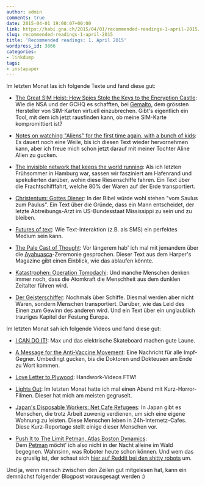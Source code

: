 ```yaml
---
author: admin
comments: true
date: 2015-04-01 19:00:07+00:00
link: https://habi.gna.ch/2015/04/01/recommended-readings-1-april-2015/
slug: recommended-readings-1-april-2015
title: 'Recommended readings: 1. April 2015'
wordpress_id: 3866
categories:
- linkdump
tags:
- instapaper
---
```


Im letzten Monat las ich folgende Texte und fand diese gut:



	
  * [The Great SIM Heist: How Spies Stole the Keys to the Encryption Castle](https://firstlook.org/theintercept/2015/02/19/great-sim-heist/): Wie die NSA und der GCHQ es schafften, bei [Gemalto](http://www.gemalto.com/), dem grössten Hersteller von SIM-Karten virtuell einzubrechen. Gibt's eigentlich ein Tool, mit dem ich jetzt rausfinden kann, ob meine SIM-Karte kompromittiert ist?

	
  * [Notes on watching "Aliens" for the first time again, with a bunch of kids](http://www.rogerebert.com/mzs/watching-aliens-for-the-first-time-again-with-a-bunch-of-kids): Es dauert noch eine Weile, bis ich diesen Text wieder hervornehmen kann, aber ich freue mich schon jetzt darauf mit meiner Tochter Aline Alien zu gucken.

	
  * [The invisible network that keeps the world running](http://www.bbc.com/future/story/20150209-the-network-that-runs-the-world): Als ich letzten Frühsommer in Hamburg war, sassen wir fasziniert am Hafenrand und spekulierten darüber, wohin diese Riesenschiffe fahren. Ein Text über die Frachtschifffahrt, welche 80% der Waren auf der Erde transportiert.

	
  * [Christentum: Gottes Diener](http://www.spiegel.de/spiegel/print/d-131696276.html): In der Bibel würde wohl stehen "vom Saulus zum Paulus". Ein Text über die Gründe, dass ein Mann entscheidet, der letzte Abtreibungs-Arzt im US-Bundesstaat Mississippi zu sein und zu bleiben.

	
  * [Futures of text](http://whoo.ps/2015/02/23/futures-of-text): Wie Text-Interaktion (z.B. als SMS) ein perfektes Medium sein kann.

	
  * [The Pale Cast of Thought](http://harpers.org/blog/2014/10/the-pale-cast-of-thought/): Vor längerem hab' ich mal mit jemandem über die [Ayahuasca](http://en.wikipedia.org/wiki/Ayahuasca)-Zeremonie gesprochen. Dieser Text aus dem Harper's Magazine gibt einen Einblick, wie das ablaufen könnte.

	
  * [Katastrophen: Operation Tomodachi](http://www.spiegel.de/spiegel/print/d-131578914.html): Und manche Menschen denken immer noch, dass die Atomkraft die Menschheit aus dem dunklen Zeitalter führen wird.

	
  * [Der Geisterschiffer](http://static.apps.welt.de/lesestueck/2015/Geisterschiffer/): Nochmals über Schiffe. Diesmal werden aber nicht Waren, sondern Menschen transportiert. Darüber, wie das Leid des Einen zum Gewinn des anderen wird. Und ein Text über ein unglaublich trauriges Kapitel der Festung Europa.


Im letzten Monat sah ich folgende Videos und fand diese gut:

	
  * [I CAN DO IT!](https://vimeo.com/99342130): Max und das elektrische Skateboard machen gute Laune.

	
  * [A Message for the Anti-Vaccine Movement](https://www.youtube.com/watch?v=QgpfNScEd3M): Eine Nachricht für alle Impf-Gegner. Umbedingt gucken, bis die Doktoren und Dokteusen am Ende zu Wort kommen.

	
  * [Love Letter to Plywood](https://vimeo.com/44947985): Handwork-Videos FTW!

	
  * [Lights Out](https://www.youtube.com/watch?v=FUQhNGEu2KA): Im letzten Monat hatte ich mal einen Abend mit Kurz-Horror-Filmen. Dieser hat mich am meisten gegruselt.

	
  * [Japan's Disposable Workers: Net Cafe Refugees](https://vimeo.com/121705174): In Japan gibt es Menschen, die trotz Arbeit zuwenig verdienen, um sich eine eigene Wohnung zu leisten. Diese Menschen leben in 24h-Internetz-Cafes. Diese Kurz-Reportage stellt einige dieser Menschen vor.

	
  * [Push It to The Limit Petman, Atlas Boston Dynamics](https://www.youtube.com/watch?v=qJckchby55E): Dem [Petman](http://www.bostondynamics.com/robot_petman.html) möcht' ich also nicht in der Nacht alleine im Wald begegnen. Wahnsinn, was Roboter heute schon können. Und wem das zu gruslig ist, der schaut sich [hier auf Reddit bei den shitty robots](http://www.reddit.com/r/shittyrobots) um.


Und ja, wenn mensch zwischen den Zeilen gut mitgelesen hat, kann ein demnächst folgender Blogpost vorausgesagt werden :)
